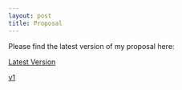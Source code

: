 ```yaml
---
layout: post
title: Proposal
---
```


Please find the latest version of my proposal here:

[Latest Version]({{DenisPeskov.github.io}}/images/denis_proposal.1.14.21.pdf)

[v1]({{DenisPeskov.github.io}}/images/denis_proposal.paper.1.11.21_v2.pdf)
